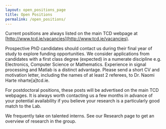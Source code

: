 ```yaml
---
layout: open_positions_page
title: Open Positions
permalink: /open_positions/
---
```


Current positions are always listed on the main TCD webpage at [http://www.tcd.ie/vacancies](http://www.tcd.ie/vacancies).

Prospective PhD candidates should contact us during their final year of study to explore funding
opportunities. We consider applications from candidates with a first class degree (expected) in a
numerate discipline e.g. Electronics, Computer Science or Mathematics. Experience in signal
processing and Matlab is a distinct advantage. Please send a short CV and motivation letter,
including the names of at least 2 referees, to Dr. Naomi Harte nharte[a]tcd.ie.

For postdoctoral positions, these posts will be advertised on the main TCD webpages. It is always
worth contacting us a few months in advance of your potential availability if you believe your
research is a particularly good match to the Lab.

We frequently take on talented interns. See our Research page to get an overview of research in the
group.
